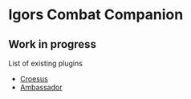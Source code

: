 # Igors Combat Companion 

## Work in progress 

List of existing plugins

- [Croesus](https://github.com/Raphire/SusAlert)
- [Ambassador](https://github.com/Robert-571/AmbiAttacks)
